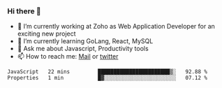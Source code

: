 ### Hi there 👋

- 🔭 I’m currently working at Zoho as Web Application Developer for an exciting new project
- 🌱 I’m currently learning GoLang, React, MySQL
- 💬 Ask me about Javascript, Productivity tools 
- 📫 How to reach me: [Mail](mailto:kvaishak47@gmail.com) or [twitter](https://twitter.com/_kvaishak)

<!--START_SECTION:waka-->
```text
JavaScript   22 mins         ███████████████████████▒░   92.88 % 
Properties   1 min           █▓░░░░░░░░░░░░░░░░░░░░░░░   07.12 % 
```
<!--END_SECTION:waka-->
